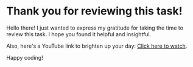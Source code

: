 # Thank you for reviewing this task!

Hello there! I just wanted to express my gratitude for taking the time to review this task. I hope you found it helpful and insightful.

Also, here's a YouTube link to brighten up your day: [Click here to watch](https://www.youtube.com/watch?v=uCg2BoKiuOM).

Happy coding!


